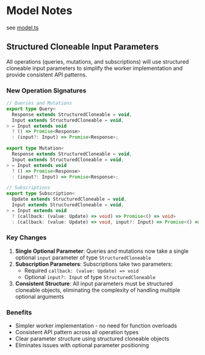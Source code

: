 # Model Notes

see [model.ts](./model.ts)

## Structured Cloneable Input Parameters

All operations (queries, mutations, and subscriptions) will use structured cloneable input parameters to simplify the worker implementation and provide consistent API patterns.

### New Operation Signatures

```typescript
// Queries and Mutations
export type Query<
  Response extends StructuredCloneable = void,
  Input extends StructuredCloneable = void,
> = Input extends void
  ? () => Promise<Response>
  : (input?: Input) => Promise<Response>;

export type Mutation<
  Response extends StructuredCloneable = void,
  Input extends StructuredCloneable = void,
> = Input extends void
  ? () => Promise<Response>
  : (input?: Input) => Promise<Response>;

// Subscriptions
export type Subscription<
  Update extends StructuredCloneable = void,
  Input extends StructuredCloneable = void,
> = Input extends void
  ? (callback: (value: Update) => void) => Promise<() => void>
  : (callback: (value: Update) => void, input?: Input) => Promise<() => void>;
```

### Key Changes

1. **Single Optional Parameter**: Queries and mutations now take a single optional `input` parameter of type `StructuredCloneable`
2. **Subscription Parameters**: Subscriptions take two parameters:
   - Required `callback: (value: Update) => void`
   - Optional `input?: Input` of type `StructuredCloneable`
3. **Consistent Structure**: All input parameters must be structured cloneable objects, eliminating the complexity of handling multiple optional arguments

### Benefits

- Simpler worker implementation - no need for function overloads
- Consistent API pattern across all operation types
- Clear parameter structure using structured cloneable objects
- Eliminates issues with optional parameter positioning
